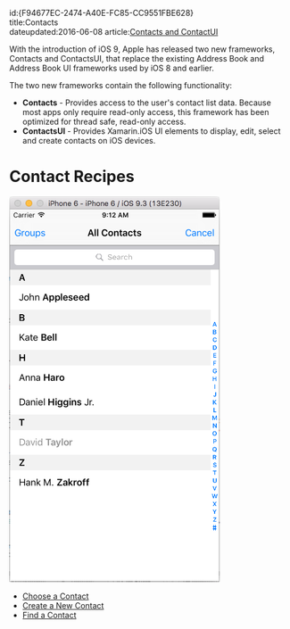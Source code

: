 id:{F94677EC-2474-A40E-FC85-CC9551FBE628}  
title:Contacts  
dateupdated:2016-06-08
article:[Contacts and ContactUI](/guides/ios/platform_features/introduction_to_ios9/contacts/) 

With the introduction of iOS 9, Apple has released two new frameworks, Contacts and ContactsUI, that replace the existing Address Book and Address Book UI frameworks used by iOS 8 and earlier.

The two new frameworks contain the following functionality:

* **Contacts** - Provides access to the user's contact list data. Because most apps only require read-only access, this framework has been optimized for thread safe, read-only access.
* **ContactsUI** - Provides Xamarin.iOS UI elements to display, edit, select and create contacts on iOS devices.

# Contact Recipes

 [ ![](Images/Choose01.png)](Images/Choose01.png)

-   <span class="noChildren"><a href="/recipes/ios/shared_resources/contacts/choose_a_contact">Choose a
    Contact</a></span> 
-   <span class="noChildren"><a href="/recipes/ios/shared_resources/contacts/create_a_new_contact">Create a New
    Contact</a></span> 
-   <span class="noChildren"><a href="/recipes/ios/shared_resources/contacts/find_a_contact">Find a
    Contact</a></span>